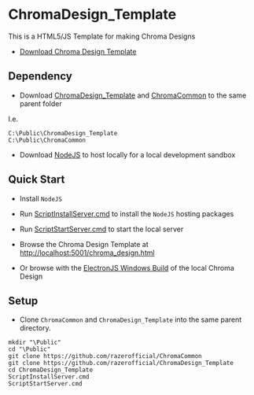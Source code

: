 # ChromaDesign_Template

This is a HTML5/JS Template for making Chroma Designs

* [Download Chroma Design Template](chroma_design.html)

## Dependency

* Download [ChromaDesign_Template](https://github.com/razerofficial/ChromaDesign_Template) and [ChromaCommon](https://github.com/razerofficial/ChromaCommon) to the same parent folder

I.e.

```
C:\Public\ChromaDesign_Template
C:\Public\ChromaCommon
```

* Download [NodeJS](https://nodejs.org/) to host locally for a local development sandbox

## Quick Start

* Install `NodeJS`

* Run [ScriptInstallServer.cmd](ScriptInstallServer.cmd) to install the `NodeJS` hosting packages

* Run [ScriptStartServer.cmd](ScriptStartServer.cmd) to start the local server

* Browse the Chroma Design Template at [http://localhost:5001/chroma_design.html](http://localhost:5001/chroma_design.html)

* Or browse with the [ElectronJS Windows Build](https://github.com/tgraupmann/EJS_ChromaEditor/releases/tag/0.1) of the local Chroma Design

## Setup

* Clone `ChromaCommon` and `ChromaDesign_Template` into the same parent directory.

```
mkdir "\Public"
cd "\Public"
git clone https://github.com/razerofficial/ChromaCommon
git clone https://github.com/razerofficial/ChromaDesign_Template
cd ChromaDesign_Template
ScriptInstallServer.cmd
ScriptStartServer.cmd
```
